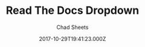 ---
title: Read The Docs Dropdown
github: 'https://github.com/cjsheets/mkdocs-rtd-dropdown'
demo: 'https://readthedocs.sheets.ch/'
author: Chad Sheets
ssg:
  - MkDocs
cms:
  - No Cms
date: 2017-10-29T19:41:23.000Z
github_branch: master
description: MkDocs Theme - modified version of ReadTheDocs
stale: true
---